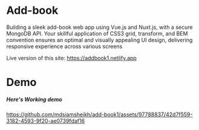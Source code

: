 # Add-book
Building a sleek add-book web app using Vue.js and Nuxt.js, with a secure MongoDB API. Your skillful application of CSS3 grid, transform, and BEM convention ensures an optimal and visually appealing UI design, delivering  responsive experience across various screens

Live version of this site: https://addbook1.netlify.app

# Demo

##### Here's Working demo



https://github.com/mdsiamsheikh/add-book1/assets/97788837/42d7f559-3182-4593-9f20-ae0739fdaf16

